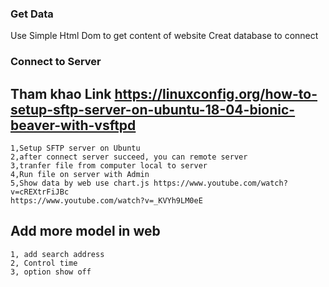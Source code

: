 ### Get Data 
Use Simple Html Dom to get content of website
Creat database to connect


### Connect to Server
## Tham khao Link https://linuxconfig.org/how-to-setup-sftp-server-on-ubuntu-18-04-bionic-beaver-with-vsftpd

    1,Setup SFTP server on Ubuntu 
    2,after connect server succeed, you can remote server
    3,tranfer file from computer local to server
    4,Run file on server with Admin
    5,Show data by web use chart.js https://www.youtube.com/watch?v=cREXtrFiJBc 
    https://www.youtube.com/watch?v=_KVYh9LM0eE
    
## Add more model in web
    1, add search address
    2, Control time
    3, option show off
    
  
